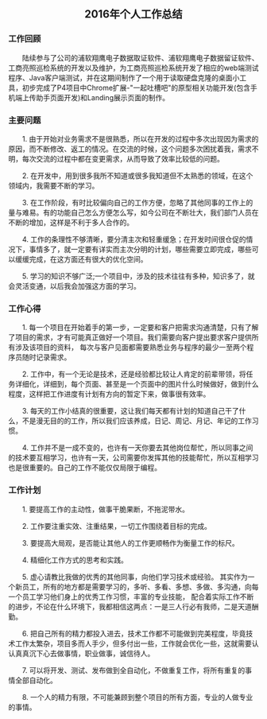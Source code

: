 ## <center>2016年个人工作总结</center>
### 工作回顾
　　陆续参与了公司的浦软翔鹰电子数据取证软件、浦软翔鹰电子数据留证软件、工商亮照巡检系统的开发以及维护，为工商亮照巡检系统开发了相应的web端测试程序、Java客户端测试，并在这期间制作了一个用于读取硬盘克隆的桌面小工具，初步完成了P4项目中Chrome扩展-"一起吐槽吧"的原型相关功能开发(包含手机端上传助手页面开发)和Landing展示页面的制作。	
### 主要问题
　　1. 由于开始对业务需求不是很熟悉，所以在开发的过程中多次出现因为需求的原因，而不断修改、返工的情况。在交流的时候，这个问题多次困扰着我，需求不明，每次交流的过程中都在变更需求，从而导致了效率比较低的问题。

　　2. 在开发中，用到很多我所不知道或很多我知道但不太熟悉的领域，在这个领域内，我需要不断的学习。

　　3. 在工作阶段，有时比较偏向自己的工作方便，忽略了其他同事的工作上的量与难易。有的功能自己怎么方便怎么写，如今公司在不断壮大，我们部门人员在不断的增加，这样是不利于多人合作的。

　　4. 工作的条理性不够清晰，要分清主次和轻重缓急；在开发时间很仓促的情况下，事情多了，就一定要有详实而主次分明的计划，哪些需要立即完成，哪些可以缓缓完成，在这方面还有很大的优化空间。　

　　5. 学习的知识不够广泛;一个项目中，涉及的技术往往有多种，知识多了，就会灵活变通，以后我会加强这方面的学习。
### 工作心得
　　1. 每一个项目在开始着手的第一步，一定要和客户把需求沟通清楚，只有了解了项目的需求，才有可能真正做好一个项目。我们需要向客户提出要求客户提供所有涉及该项目的资料，
每次与客户见面都需要熟悉业务与程序的最少一至两个程序员随时记录需求。

　　2. 工作中，有一个无论是技术，还是经验都比较让人肯定的前辈带领，将任务详细化，详细到，每个页面、甚至是一个页面中的图片什么时候做好，做到什么程度，这样把工作进度有计划有方向的暂定下来，做事很有效率。

　　3. 每天的工作小结真的很重要，这让我们每天都有计划的知道自己干了什么，不是漫无目的的工作，所以我们应该养成，日记、周记、月记、年记的工作习惯。

　　4. 工作并不是一成不变的，也许有一天你要去其他岗位帮忙，所以同事之间的技术要互相学习，也许有一天，公司需要你发挥其他的技能帮忙，所以互相学习也是很重要的。自己的工作不能仅仅局限于编程。
### 工作计划
　　1. 要提高工作的主动性，做事干脆果断，不拖泥带水。

　　2. 工作要注重实效、注重结果，一切工作围绕着目标的完成。

　　3. 要提高大局观，是否能让其他人的工作更顺畅作为衡量工作的标尺。

　　4. 精细化工作方式的思考和实践。

　　5. 虚心请教比我做的优秀的其他同事，向他们学习技术或经验。 其实作为一个新员工，所有的地方都是需要学习的，多听、多看、多想、多做、多沟通，向每一个员工学习他们身上的优秀工作习惯，丰富的专业技能，
配合着实际工作不断的进步，不论在什么环境下，我都相信这两点：一是三人行必有我师，二是天道酬勤。

　　6. 把自己所有的精力都投入进去，技术工作都不可能做到完美程度，毕竟技术工作太繁杂，项目多而人手少，但多付出一些，工作就会优化一些，这就需要认认真真沉下心去做事情，职业做事，诚信待人。

　　7. 可以将开发、测试、发布做到全自动化，不做重复工作，将所有重复的事情全部自动化。

　　8. 一个人的精力有限，不可能兼顾到整个项目的所有方面，专业的人做专业的事情。